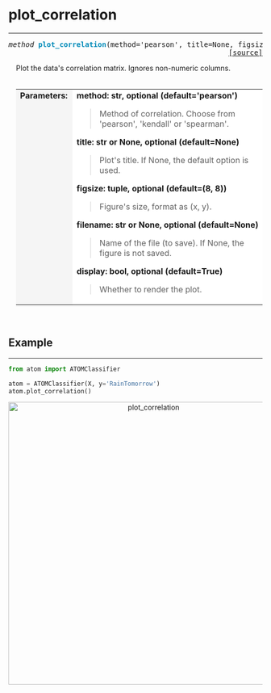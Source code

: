 # plot_correlation
------------------

<a name="atom"></a>
<pre><em>method</em> <strong style="color:#008AB8">plot_correlation</strong>(method='pearson', title=None, figsize=(8, 8), filename=None, display=True)
<div align="right"><a href="https://github.com/tvdboom/ATOM/blob/master/atom/plots.py#L2550">[source]</a></div></pre>
<div style="padding-left:3%">
Plot the data's correlation matrix. Ignores non-numeric columns.
<br /><br />
<table width="100%">
<tr>
<td width="15%" style="vertical-align:top; background:#F5F5F5;"><strong>Parameters:</strong></td>
<td width="75%" style="background:white;">
<strong>method: str, optional (default='pearson')</strong>
<blockquote>
Method of correlation. Choose from 'pearson', 'kendall' or 'spearman'.
</blockquote>
<strong>title: str or None, optional (default=None)</strong>
<blockquote>
Plot's title. If None, the default option is used.
</blockquote>
<strong>figsize: tuple, optional (default=(8, 8))</strong>
<blockquote>
Figure's size, format as (x, y).
</blockquote>
<strong>filename: str or None, optional (default=None)</strong>
<blockquote>
Name of the file (to save). If None, the figure is not saved.
</blockquote>
<strong>display: bool, optional (default=True)</strong>
<blockquote>
Whether to render the plot.
</blockquote>
</tr>
</table>
</div>
<br />


## Example
----------

```python
from atom import ATOMClassifier

atom = ATOMClassifier(X, y='RainTomorrow')
atom.plot_correlation()
```
<div align="center">
    <img src="/img/plots/plot_correlation.png" alt="plot_correlation" width="560" height="560"/>
</div>
